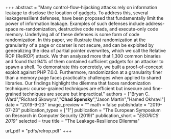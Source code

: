 +++
abstract = "Many control-flow-hijacking attacks rely on information leakage to disclose the location of gadgets. To address this, several leakageresilient defenses, have been proposed that fundamentally limit the power of information leakage. Examples of such defenses include address-space re-randomization, destructive code reads, and execute-only code memory. Underlying all of these defenses is some form of code randomization. In this paper, we illustrate that randomization at the granularity of a page or coarser is not secure, and can be exploited by generalizing the idea of partial pointer overwrites, which we call the Relative ROP (RelROP) attack. We then analyzed more that 1,300 common binaries and found that 94% of them contained sufficient gadgets for an attacker to spawn a shell. To demonstrate this concretely, we built a proof-of-concept exploit against PHP 7.0.0. Furthermore, randomization at a granularity finer than a memory page faces practicality challenges when applied to shared libraries. Our findings highlight the dilemma that faces randomization techniques: course-grained techniques are efficient but insecure and fine-grained techniques are secure but impractical."
authors = ["Bryan C. Ward","Richard Skowyra","**Chad Spensky**","Jason Martin","Hamed Okhravi"]
date = "2019-9-23"
image_preview = ""
math = false
publishdate = "2019-07-23"
publication_types = ["1"]
publication = "The European Symposium on Research in Computer Security (2019)"
publication_short = "*ESORICS 2019*"
selected = true
title = "The Leakage-Resilience Dilemma"

url_pdf = "pdfs/relrop.pdf"
+++
